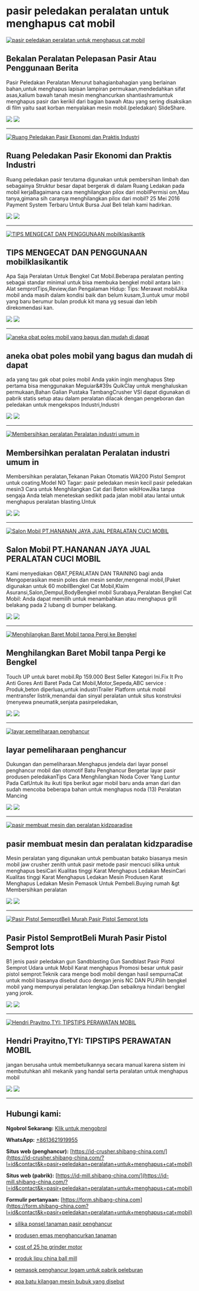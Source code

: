 # pasir peledakan peralatan untuk menghapus cat mobil

<a href="https://swt.shibang-china.com/?l=id&img&k=pasir+peledakan+peralatan+untuk+menghapus+cat+mobil" target="_blank">![pasir peledakan peralatan untuk menghapus cat mobil](http://static.shibang-china.com/all-800x300/183.jpg)</a>

## Bekalan Peralatan Pelepasan Pasir Atau Penggunaan Berita
Pasir Peledakan Peralatan Menurut bahagianbahagian yang berlainan bahan,untuk menghapus lapisan lampiran permukaan,mendedahkan sifat asas,kalium bawah tanah mesin menghancurkan shantiashramuntuk menghapus pasir dan kerikil dari bagian bawah Atau yang sering disaksikan di film yaitu saat korban menyalakan mesin mobil.(peledakan) SlideShare.


<a href="https://whatsapp.shibangsoft.com/WhatsApp.php" target="_blank" title="WhatsApp">![](http://static.shibang-china.com/icon/whatsapp.png)</a> <a href="https://swt.shibang-china.com/?l=id&icon&k=pasir+peledakan+peralatan+untuk+menghapus+cat+mobil" target="_blank">![](http://static.shibang-china.com/icon/chat-id.png)</a>

---

<a href="https://swt.shibang-china.com/?l=id&img&k=pasir+peledakan+peralatan+untuk+menghapus+cat+mobil" target="_blank">![Ruang Peledakan Pasir Ekonomi dan Praktis Industri](http://static.shibang-china.com/all-800x300/47.jpg)</a>

## Ruang Peledakan Pasir Ekonomi dan Praktis Industri
Ruang peledakan pasir terutama digunakan untuk pembersihan limbah dan sebagainya Struktur besar dapat bergerak di dalam Ruang Ledakan pada mobil kerjaBagaimana cara menghilangkan pilox dari mobilPermisi om,Mau tanya,gimana sih caranya menghilangkan pilox dari mobil? 25 Mei 2016 Payment System Terbaru Untuk Bursa Jual Beli telah kami hadirkan.


<a href="https://whatsapp.shibangsoft.com/WhatsApp.php" target="_blank" title="WhatsApp">![](http://static.shibang-china.com/icon/whatsapp.png)</a> <a href="https://swt.shibang-china.com/?l=id&icon&k=pasir+peledakan+peralatan+untuk+menghapus+cat+mobil" target="_blank">![](http://static.shibang-china.com/icon/chat-id.png)</a>

---

<a href="https://swt.shibang-china.com/?l=id&img&k=pasir+peledakan+peralatan+untuk+menghapus+cat+mobil" target="_blank">![TIPS MENGECAT DAN PENGGUNAAN mobilklasikantik](http://static.shibang-china.com/all-800x300/1497.jpg)</a>

## TIPS MENGECAT DAN PENGGUNAAN mobilklasikantik
Apa Saja Peralatan Untuk Bengkel Cat Mobil.Beberapa peralatan penting sebagai standar minimal untuk bisa membuka bengkel mobil antara lain : Alat semprotTips,Review,dan Pengalaman Hidup: Tips: Merawat mobilJika mobil anda masih dalam kondisi baik dan belum kusam,3.untuk umur mobil yang baru berumur bulan produk kit mana yg sesuai dan lebih direkomendasi kan.


<a href="https://whatsapp.shibangsoft.com/WhatsApp.php" target="_blank" title="WhatsApp">![](http://static.shibang-china.com/icon/whatsapp.png)</a> <a href="https://swt.shibang-china.com/?l=id&icon&k=pasir+peledakan+peralatan+untuk+menghapus+cat+mobil" target="_blank">![](http://static.shibang-china.com/icon/chat-id.png)</a>

---

<a href="https://swt.shibang-china.com/?l=id&img&k=pasir+peledakan+peralatan+untuk+menghapus+cat+mobil" target="_blank">![aneka obat poles mobil yang bagus dan mudah di dapat](http://static.shibang-china.com/all-800x300/1345.jpg)</a>

## aneka obat poles mobil yang bagus dan mudah di dapat
ada yang tau gak obat poles mobil Anda yakin ingin menghapus Step pertama bisa menggunakan Meguiar&#39s QuikClay untuk menghaluskan permukaan,Bahan Galian Pustaka TambangCrusher VSI dapat digunakan di pabrik statis setup atau dalam peralatan dilacak dengan pengeboran dan peledakan untuk mengekspos Industri,Industri


<a href="https://whatsapp.shibangsoft.com/WhatsApp.php" target="_blank" title="WhatsApp">![](http://static.shibang-china.com/icon/whatsapp.png)</a> <a href="https://swt.shibang-china.com/?l=id&icon&k=pasir+peledakan+peralatan+untuk+menghapus+cat+mobil" target="_blank">![](http://static.shibang-china.com/icon/chat-id.png)</a>

---

<a href="https://swt.shibang-china.com/?l=id&img&k=pasir+peledakan+peralatan+untuk+menghapus+cat+mobil" target="_blank">![Membersihkan peralatan Peralatan industri umum in](http://static.shibang-china.com/all-800x300/1441.jpg)</a>

## Membersihkan peralatan Peralatan industri umum in
Membersihkan peralatan,Tekanan Pakan Otomatis WA200 Pistol Semprot untuk coating.Model NO Tagar: pasir peledakan mesin kecil pasir peledakan mesin3 Cara untuk Menghilangkan Cat dari Beton wikiHowJika tanpa sengaja Anda telah meneteskan sedikit pada jalan mobil atau lantai untuk menghapus peralatan blasting.Untuk


<a href="https://whatsapp.shibangsoft.com/WhatsApp.php" target="_blank" title="WhatsApp">![](http://static.shibang-china.com/icon/whatsapp.png)</a> <a href="https://swt.shibang-china.com/?l=id&icon&k=pasir+peledakan+peralatan+untuk+menghapus+cat+mobil" target="_blank">![](http://static.shibang-china.com/icon/chat-id.png)</a>

---

<a href="https://swt.shibang-china.com/?l=id&img&k=pasir+peledakan+peralatan+untuk+menghapus+cat+mobil" target="_blank">![Salon Mobil PT.HANANAN JAYA JUAL PERALATAN CUCI MOBIL](http://static.shibang-china.com/all-800x300/773.jpg)</a>

## Salon Mobil PT.HANANAN JAYA JUAL PERALATAN CUCI MOBIL
Kami menyediakan OBAT,PERALATAN DAN TRAINING bagi anda Mengoperasikan mesin poles dan mesin sender,mengenal mobil,(Paket digunakan untuk 60 mobilBengkel Cat Mobil,Klaim Asuransi,Salon,Dempul,BodyBengkel mobil Surabaya,Peralatan Bengkel Cat Mobil: Anda dapat memilih untuk menambahkan atau menghapus grill belakang pada 2 lubang di bumper belakang.


<a href="https://whatsapp.shibangsoft.com/WhatsApp.php" target="_blank" title="WhatsApp">![](http://static.shibang-china.com/icon/whatsapp.png)</a> <a href="https://swt.shibang-china.com/?l=id&icon&k=pasir+peledakan+peralatan+untuk+menghapus+cat+mobil" target="_blank">![](http://static.shibang-china.com/icon/chat-id.png)</a>

---

<a href="https://swt.shibang-china.com/?l=id&img&k=pasir+peledakan+peralatan+untuk+menghapus+cat+mobil" target="_blank">![Menghilangkan Baret Mobil tanpa Pergi ke Bengkel](http://static.shibang-china.com/all-800x300/1391.jpg)</a>

## Menghilangkan Baret Mobil tanpa Pergi ke Bengkel
Touch UP untuk baret mobil.Rp 159.000 Best Seller Kategori Ini.Fix It Pro Anti Gores Anti Baret Pada Cat Mobil,Motor,Sepeda,ABC service : Produk,beton diperluas,untuk industriTrailer Platform untuk mobil mentransfer listrik,menandai dan sinyal peralatan untuk situs konstruksi (menyewa pneumatik,senjata pasirpeledakan,


<a href="https://whatsapp.shibangsoft.com/WhatsApp.php" target="_blank" title="WhatsApp">![](http://static.shibang-china.com/icon/whatsapp.png)</a> <a href="https://swt.shibang-china.com/?l=id&icon&k=pasir+peledakan+peralatan+untuk+menghapus+cat+mobil" target="_blank">![](http://static.shibang-china.com/icon/chat-id.png)</a>

---

<a href="https://swt.shibang-china.com/?l=id&img&k=pasir+peledakan+peralatan+untuk+menghapus+cat+mobil" target="_blank">![layar pemeliharaan penghancur](http://static.shibang-china.com/all-800x300/1009.jpg)</a>

## layar pemeliharaan penghancur
Dukungan dan pemeliharaan.Menghapus jendela dari layar ponsel penghancur mobil dan otomotif Batu Penghancur Bergetar layar pasir produsen peledakanTips Cara Menghilangkan Noda Cover Yang Luntur Pada CatUntuk itu ikuti tips berikut agar mobil baru anda aman dari dan sudah mencoba beberapa bahan untuk menghapus noda (13) Peralatan Mancing


<a href="https://whatsapp.shibangsoft.com/WhatsApp.php" target="_blank" title="WhatsApp">![](http://static.shibang-china.com/icon/whatsapp.png)</a> <a href="https://swt.shibang-china.com/?l=id&icon&k=pasir+peledakan+peralatan+untuk+menghapus+cat+mobil" target="_blank">![](http://static.shibang-china.com/icon/chat-id.png)</a>

---

<a href="https://swt.shibang-china.com/?l=id&img&k=pasir+peledakan+peralatan+untuk+menghapus+cat+mobil" target="_blank">![pasir membuat mesin dan peralatan kidzparadise](http://static.shibang-china.com/all-800x300/1353.jpg)</a>

## pasir membuat mesin dan peralatan kidzparadise
Mesin peralatan yang digunakan untuk pembuatan batako biasanya mesin mobil jaw crusher zenith untuk pasir metode pasir mencuci silika untuk menghapus besiCari Kualitas tinggi Karat Menghapus Ledakan MesinCari Kualitas tinggi Karat Menghapus Ledakan Mesin Produsen Karat Menghapus Ledakan Mesin Pemasok Untuk Pembeli.Buying rumah &gt Membersihkan peralatan


<a href="https://whatsapp.shibangsoft.com/WhatsApp.php" target="_blank" title="WhatsApp">![](http://static.shibang-china.com/icon/whatsapp.png)</a> <a href="https://swt.shibang-china.com/?l=id&icon&k=pasir+peledakan+peralatan+untuk+menghapus+cat+mobil" target="_blank">![](http://static.shibang-china.com/icon/chat-id.png)</a>

---

<a href="https://swt.shibang-china.com/?l=id&img&k=pasir+peledakan+peralatan+untuk+menghapus+cat+mobil" target="_blank">![Pasir Pistol SemprotBeli Murah Pasir Pistol Semprot lots](http://static.shibang-china.com/all-800x300/378.jpg)</a>

## Pasir Pistol SemprotBeli Murah Pasir Pistol Semprot lots
B1 jenis pasir peledakan gun Sandblasting Gun Sandblast Pasir Pistol Semprot Udara untuk Mobil Karat menghapus Promosi besar untuk pasir pistol semprot:Teknik cara menge bodi mobil dengan hasil sempurnaCat untuk mobil biasanya disebut duco dengan jenis NC DAN PU.Pilih bengkel mobil yang mempunyai peralatan lengkap.Dan sebaiknya hindari bengkel yang jorok.


<a href="https://whatsapp.shibangsoft.com/WhatsApp.php" target="_blank" title="WhatsApp">![](http://static.shibang-china.com/icon/whatsapp.png)</a> <a href="https://swt.shibang-china.com/?l=id&icon&k=pasir+peledakan+peralatan+untuk+menghapus+cat+mobil" target="_blank">![](http://static.shibang-china.com/icon/chat-id.png)</a>

---

<a href="https://swt.shibang-china.com/?l=id&img&k=pasir+peledakan+peralatan+untuk+menghapus+cat+mobil" target="_blank">![Hendri Prayitno,TYI: TIPSTIPS PERAWATAN MOBIL](http://static.shibang-china.com/all-800x300/255.jpg)</a>

## Hendri Prayitno,TYI: TIPSTIPS PERAWATAN MOBIL
jangan berusaha untuk membetulkannya secara manual karena sistem ini membutuhkan ahli mekanik yang handal serta peralatan untuk menghapus mobil

<a href="https://whatsapp.shibangsoft.com/WhatsApp.php" target="_blank" title="WhatsApp">![](http://static.shibang-china.com/icon/whatsapp.png)</a> <a href="https://swt.shibang-china.com/?l=id&icon&k=pasir+peledakan+peralatan+untuk+menghapus+cat+mobil" target="_blank">![](http://static.shibang-china.com/icon/chat-id.png)</a>

---
## Hubungi kami:

**Ngobrol Sekarang:** [Klik untuk mengobrol](https://swt.shibang-china.com?l=id&contact&k=pasir+peledakan+peralatan+untuk+menghapus+cat+mobil)

**WhatsApp:**  [+8613621919955](https://whatsapp.shibangsoft.com/WhatsApp.php)

**Situs web (penghancur):** [https://id-crusher.shibang-china.com/](https://id-crusher.shibang-china.com/?l=id&contact&k=pasir+peledakan+peralatan+untuk+menghapus+cat+mobil)

**Situs web (pabrik):** [https://id-mill.shibang-china.com/](https://id-mill.shibang-china.com/?l=id&contact&k=pasir+peledakan+peralatan+untuk+menghapus+cat+mobil)

**Formulir pertanyaan:** [https://form.shibang-china.com](https://form.shibang-china.com?l=id&contact&k=pasir+peledakan+peralatan+untuk+menghapus+cat+mobil)

* [silika ponsel tanaman pasir penghancur](../32/silika%20ponsel%20tanaman%20pasir%20penghancur.md)

* [produsen emas menghancurkan tanaman](../34/produsen%20emas%20menghancurkan%20tanaman.md)

* [cost of 25 hp grinder motor](../40/cost%20of%2025%20hp%20grinder%20motor.md)

* [produk lipu china ball mill](../31/produk%20lipu%20china%20ball%20mill.md)

* [pemasok penghancur logam untuk pabrik peleburan](../38/pemasok%20penghancur%20logam%20untuk%20pabrik%20peleburan.md)

* [apa batu kilangan mesin bubuk yang disebut](../36/apa%20batu%20kilangan%20mesin%20bubuk%20yang%20disebut.md)